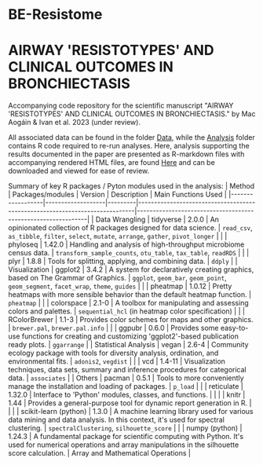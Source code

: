 # BE-Resistome
# AIRWAY 'RESISTOTYPES' AND CLINICAL OUTCOMES IN BRONCHIECTASIS

Accompanying code repository for the scientific manuscript "AIRWAY 'RESISTOTYPES' AND CLINICAL OUTCOMES IN BRONCHIECTASIS." by Mac Aogáin & Ivan et al. 2023 (under review).

All associated data can be found in the folder [Data](./Data/), while the [Analysis](./Analysis/) folder contains R code required to re-run analyses. Here, analysis supporting the results documented in the paper are presented as R-markdown files with accompanying rendered HTML files, are found [Here](./Data/R_output_files/knit_RMD_HTML) and can be downloaded and viewed for ease of review.

Summary of key R packages / Pyton modules used in the analysis: 
| Method           | Packages/modules  | Version | Description                                                                 | Main Functions Used                                          |
|------------------|-------------------|---------|-----------------------------------------------------------------------------|--------------------------------------------------------------|
| Data Wrangling   | tidyverse         | 2.0.0   | An opinionated collection of R packages designed for data science.           | `read_csv`, `as_tibble`, `filter`, `select`, `mutate`, `arrange`, `gather`, `pivot_longer` |
|                  | phyloseq          | 1.42.0  | Handling and analysis of high-throughput microbiome census data.            | `transform_sample_counts`, `otu_table`, `tax_table`, `readRDS` |
|                  | plyr              | 1.8.8   | Tools for splitting, applying, and combining data.                          | `ddply`                                                       |
| Visualization    | ggplot2           | 3.4.2   | A system for declaratively creating graphics, based on The Grammar of Graphics. | `ggplot`, `geom_bar`, `geom_point`, `geom_segment`, `facet_wrap`, `theme`, `guides` |
|                  | pheatmap          | 1.0.12  | Pretty heatmaps with more sensible behavior than the default heatmap function. | `pheatmap`                                                    |
|                  | colorspace        | 2.1-0   | A toolbox for manipulating and assessing colors and palettes.               | `sequential_hcl` (in heatmap color specification)            |
|                  | RColorBrewer      | 1.1-3   | Provides color schemes for maps and other graphics.                         | `brewer.pal`, `brewer.pal.info`                               |
|                  | ggpubr            | 0.6.0   | Provides some easy-to-use functions for creating and customizing 'ggplot2'-based publication ready plots. | `ggarrange`                                                   |
| Statistical Analysis | vegan          | 2.6-4   | Community ecology package with tools for diversity analysis, ordination, and environmental fits. | `adonis2`, `vegdist`                                          |
|                  | vcd               | 1.4-11  | Visualization techniques, data sets, summary and inference procedures for categorical data. | `associates`                                                  |
| Others           | pacman            | 0.5.1   | Tools to more conveniently manage the installation and loading of packages. | `p_load`                                                      |
|                  | reticulate        | 1.32.0  | Interface to 'Python' modules, classes, and functions.                      |                                                              |
|                  | knitr             | 1.44    | Provides a general-purpose tool for dynamic report generation in R.         |                                                              |
|                  | scikit-learn (python) | 1.3.0 | A machine learning library used for various data mining and data analysis. In this context, it's used for spectral clustering. | `spectralClustering`, `silhouette_score`                     |
|                  | numpy (python)    | 1.24.3  | A fundamental package for scientific computing with Python. It's used for numerical operations and array manipulations in the silhouette score calculation. | Array and Mathematical Operations                            |

